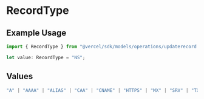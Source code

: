 # RecordType

## Example Usage

```typescript
import { RecordType } from "@vercel/sdk/models/operations/updaterecord.js";

let value: RecordType = "NS";
```

## Values

```typescript
"A" | "AAAA" | "ALIAS" | "CAA" | "CNAME" | "HTTPS" | "MX" | "SRV" | "TXT" | "NS"
```
